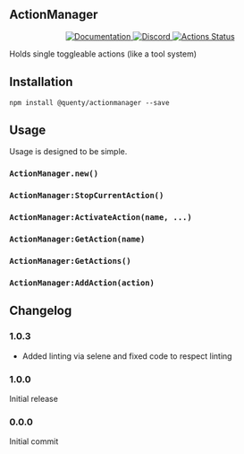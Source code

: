## ActionManager
<div align="center">
  <a href="http://quenty.github.io/api/">
    <img src="https://img.shields.io/badge/docs-website-green.svg" alt="Documentation" />
  </a>
  <a href="https://discord.gg/mhtGUS8">
    <img src="https://img.shields.io/badge/discord-nevermore-blue.svg" alt="Discord" />
  </a>
  <a href="https://github.com/Quenty/NevermoreEngine/actions">
    <img src="https://github.com/Quenty/NevermoreEngine/workflows/lint/badge.svg" alt="Actions Status" />
  </a>
</div>

Holds single toggleable actions (like a tool system)

## Installation
```
npm install @quenty/actionmanager --save
```

## Usage
Usage is designed to be simple.

### `ActionManager.new()`

### `ActionManager:StopCurrentAction()`

### `ActionManager:ActivateAction(name, ...)`

### `ActionManager:GetAction(name)`

### `ActionManager:GetActions()`

### `ActionManager:AddAction(action)`


## Changelog

### 1.0.3
- Added linting via selene and fixed code to respect linting

### 1.0.0
Initial release

### 0.0.0
Initial commit
